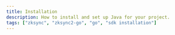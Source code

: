 ```yaml
---
title: Installation
description: How to install and set up Java for your project.
tags: ["zksync", "zksync2-go", "go", "sdk installation"]
---
```

